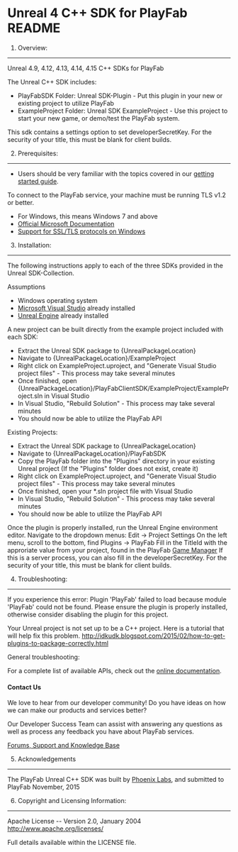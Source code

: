 Unreal 4 C++ SDK for PlayFab README
========


1. Overview:
----
Unreal 4.9, 4.12, 4.13, 4.14, 4.15 C++ SDKs for PlayFab

The Unreal C++ SDK includes:

* PlayFabSDK Folder: Unreal SDK-Plugin - Put this plugin in your new or existing project to utilize PlayFab
* ExampleProject Folder: Unreal SDK ExampleProject - Use this project to start your new game, or demo/test the PlayFab system.

This sdk contains a settings option to set developerSecretKey.  For the security of your title, this must be blank for client builds.

2. Prerequisites:
----
* Users should be very familiar with the topics covered in our [getting started guide](https://playfab.com/docs/getting-started-with-playfab/).

To connect to the PlayFab service, your machine must be running TLS v1.2 or better.
* For Windows, this means Windows 7 and above
* [Official Microsoft Documentation](https://msdn.microsoft.com/en-us/library/windows/desktop/aa380516%28v=vs.85%29.aspx)
* [Support for SSL/TLS protocols on Windows](http://blogs.msdn.com/b/kaushal/archive/2011/10/02/support-for-ssl-tls-protocols-on-windows.aspx)


3. Installation:
----
The following instructions apply to each of the three SDKs provided in the Unreal SDK-Collection.

Assumptions

* Windows operating system
* [Microsoft Visual Studio](https://www.visualstudio.com/en-us/products/visual-studio-community-vs.aspx) already installed
* [Unreal Engine](https://www.unrealengine.com/dashboard) already installed

A new project can be built directly from the example project included with each SDK:

* Extract the Unreal SDK package to {UnrealPackageLocation}
* Navigate to {UnrealPackageLocation}/ExampleProject
* Right click on ExampleProject.uproject, and "Generate Visual Studio project files" - This process may take several minutes
* Once finished, open {UnrealPackageLocation}/PlayFabClientSDK/ExampleProject/ExampleProject.sln in Visual Studio
* In Visual Studio, "Rebuild Solution" - This process may take several minutes
* You should now be able to utilize the PlayFab API

Existing Projects:
* Extract the Unreal SDK package to {UnrealPackageLocation}
* Navigate to {UnrealPackageLocation}/PlayFabSDK
* Copy the PlayFab folder into the "Plugins" directory in your existing Unreal project (If the "Plugins" folder does not exist, create it)
* Right click on ExampleProject.uproject, and "Generate Visual Studio project files" - This process may take several minutes
* Once finished, open your *.sln project file with Visual Studio
* In Visual Studio, "Rebuild Solution" - This process may take several minutes
* You should now be able to utilize the PlayFab API

Once the plugin is properly installed, run the Unreal Engine environment editor.
Navigate to the dropdown menus:  Edit -> Project Settings
On the left menu, scroll to the bottom, find Plugins -> PlayFab
Fill in the TitleId with the approriate value from your project, found in the PlayFab [Game Manager](https://developer.playfab.com/en-us/studios)
If this is a server process, you can also fill in the developerSecretKey.  For the security of your title, this must be blank for client builds.


4. Troubleshooting:
----
If you experience this error:
Plugin 'PlayFab' failed to load because module 'PlayFab' could not be found.  Please ensure the plugin is properly installed, otherwise consider disabling the plugin for this project.

Your Unreal project is not set up to be a C++ project.  Here is a tutorial that will help fix this problem.
http://idkudk.blogspot.com/2015/02/how-to-get-plugins-to-package-correctly.html


General troubleshooting:

For a complete list of available APIs, check out the [online documentation](http://api.playfab.com/Documentation/).

#### Contact Us
We love to hear from our developer community!
Do you have ideas on how we can make our products and services better?

Our Developer Success Team can assist with answering any questions as well as process any feedback you have about PlayFab services.

[Forums, Support and Knowledge Base](https://community.playfab.com/index.html)


5. Acknowledgements
----
The PlayFab Unreal C++ SDK was built by [Phoenix Labs](http://www.phoenixlabs.ca/), and submitted to PlayFab November, 2015


6. Copyright and Licensing Information:
----
  Apache License --
  Version 2.0, January 2004
  http://www.apache.org/licenses/

  Full details available within the LICENSE file.

